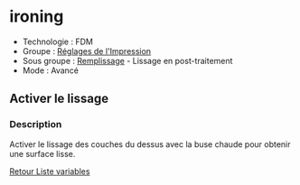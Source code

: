 # ironing

* Technologie : FDM
* Groupe : [Réglages de l'Impression](../print_settings/print_settings.md)
* Sous groupe : [Remplissage](../print_settings/print_settings.md#remplissage) - Lissage en post-traitement
* Mode : Avancé

## Activer le lissage

### Description

Activer le lissage des couches du dessus avec la buse chaude pour obtenir une surface lisse.

[Retour Liste variables](variable_list.md)
